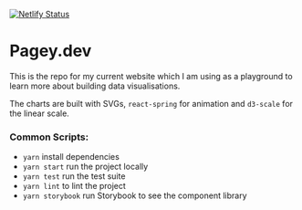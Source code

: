 [![Netlify Status](https://api.netlify.com/api/v1/badges/1d26f957-5566-4df3-9bff-1b85a12884d3/deploy-status)](https://app.netlify.com/sites/pagey/deploys)

# Pagey.dev

This is the repo for my current website which I am using as a playground to learn more about building data visualisations. 

The charts are built with SVGs, `react-spring` for animation and `d3-scale` for the linear scale.

### Common Scripts:

- `yarn` install dependencies
- `yarn start` run the project locally
- `yarn test` run the test suite
- `yarn lint` to lint the project
- `yarn storybook` run Storybook to see the component library
